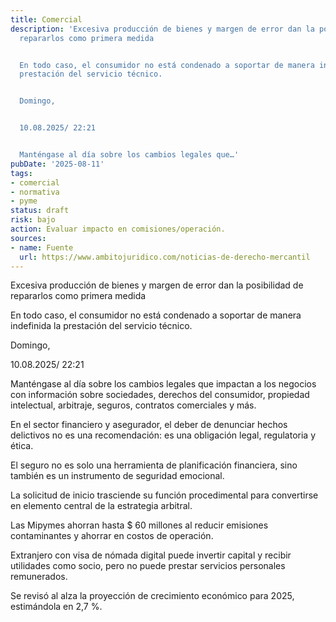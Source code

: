 ```yaml
---
title: Comercial
description: 'Excesiva producción de bienes y margen de error dan la posibilidad de
  repararlos como primera medida


  En todo caso, el consumidor no está condenado a soportar de manera indefinida la
  prestación del servicio técnico.


  Domingo,


  10.08.2025/ 22:21


  Manténgase al día sobre los cambios legales que…'
pubDate: '2025-08-11'
tags:
- comercial
- normativa
- pyme
status: draft
risk: bajo
action: Evaluar impacto en comisiones/operación.
sources:
- name: Fuente
  url: https://www.ambitojuridico.com/noticias-de-derecho-mercantil
---
```

Excesiva producción de bienes y margen de error dan la posibilidad de repararlos como primera medida

En todo caso, el consumidor no está condenado a soportar de manera indefinida la prestación del servicio técnico.

Domingo,

10.08.2025/ 22:21

Manténgase al día sobre los cambios legales que impactan a los negocios con información sobre sociedades, derechos del consumidor, propiedad intelectual, arbitraje, seguros, contratos comerciales y más.

En el sector financiero y asegurador, el deber de denunciar hechos delictivos no es una recomendación: es una obligación legal, regulatoria y ética.

El seguro no es solo una herramienta de planificación financiera, sino también es un instrumento de seguridad emocional.

La solicitud de inicio trasciende su función procedimental para convertirse en elemento central de la estrategia arbitral.

Las Mipymes ahorran hasta $ 60 millones al reducir emisiones contaminantes y ahorrar en costos de operación.

Extranjero con visa de nómada digital puede invertir capital y recibir utilidades como socio, pero no puede prestar servicios personales remunerados.

Se revisó al alza la proyección de crecimiento económico para 2025, estimándola en 2,7 %.